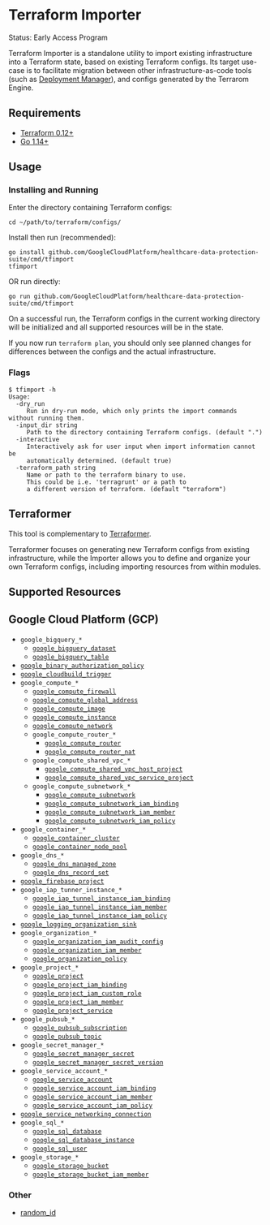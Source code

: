# Terraform Importer

Status: Early Access Program

Terraform Importer is a standalone utility to import existing infrastructure
into a Terraform state, based on existing Terraform configs. Its target use-case
is to facilitate migration between other infrastructure-as-code tools (such as
[Deployment Manager](https://cloud.google.com/deployment-manager)), and configs
generated by the Terrarom Engine.

## Requirements

- [Terraform 0.12+](https://www.terraform.io/downloads.html)
- [Go 1.14+](https://golang.org/dl/)

## Usage

### Installing and Running

Enter the directory containing Terraform configs:

```shell
cd ~/path/to/terraform/configs/
```

Install then run (recommended):

```shell
go install github.com/GoogleCloudPlatform/healthcare-data-protection-suite/cmd/tfimport
tfimport
```

OR run directly:

```shell
go run github.com/GoogleCloudPlatform/healthcare-data-protection-suite/cmd/tfimport
```

On a successful run, the Terraform configs in the current working directory
will be initialized and all supported resources will be in the state.

If you now run `terraform plan`, you should only see planned changes for
differences between the configs and the actual infrastructure.

### Flags

```shell
$ tfimport -h
Usage:
  -dry_run
     Run in dry-run mode, which only prints the import commands without running them.
  -input_dir string
     Path to the directory containing Terraform configs. (default ".")
  -interactive
     Interactively ask for user input when import information cannot be
     automatically determined. (default true)
  -terraform_path string
     Name or path to the terraform binary to use.
     This could be i.e. 'terragrunt' or a path to
     a different version of terraform. (default "terraform")
```

## Terraformer

This tool is complementary to
[Terraformer](https://github.com/GoogleCloudPlatform/terraformer).

Terraformer focuses on generating new Terraform configs from existing
infrastructure, while the Importer allows you to define and organize your own
Terraform configs, including importing resources from within modules.

## Supported Resources

## Google Cloud Platform (GCP)

- `google_bigquery_*`
  - [`google_bigquery_dataset`](https://www.terraform.io/docs/providers/google/r/bigquery_dataset.html)
  - [`google_bigquery_table`](https://www.terraform.io/docs/providers/google/r/bigquery_table.html)
- [`google_binary_authorization_policy`](https://www.terraform.io/docs/providers/google/r/binary_authorization_policy.html)
- [`google_cloudbuild_trigger`](https://www.terraform.io/docs/providers/google/r/cloudbuild_trigger.html)
- `google_compute_*`
  - [`google_compute_firewall`](https://www.terraform.io/docs/providers/google/r/compute_firewall.html)
  - [`google_compute_global_address`](https://www.terraform.io/docs/providers/google/r/compute_global_address.html)
  - [`google_compute_image`](https://www.terraform.io/docs/providers/google/r/compute_image.html)
  - [`google_compute_instance`](https://www.terraform.io/docs/providers/google/r/compute_instance.html)
  - [`google_compute_network`](https://www.terraform.io/docs/providers/google/r/compute_network.html)
  - `google_compute_router_*`
    - [`google_compute_router`](https://www.terraform.io/docs/providers/google/r/compute_router.html)
    - [`google_compute_router_nat`](https://www.terraform.io/docs/providers/google/r/compute_router_nat.html)
  - `google_compute_shared_vpc_*`
    - [`google_compute_shared_vpc_host_project`](https://www.terraform.io/docs/providers/google/r/compute_shared_vpc_host_project.html)
    - [`google_compute_shared_vpc_service_project`](https://www.terraform.io/docs/providers/google/r/compute_shared_vpc_service_project.html)
  - `google_compute_subnetwork_*`
    - [`google_compute_subnetwork`](https://www.terraform.io/docs/providers/google/r/compute_subnetwork.html)
    - [`google_compute_subnetwork_iam_binding`](https://www.terraform.io/docs/providers/google/r/compute_subnetwork_iam.html)
    - [`google_compute_subnetwork_iam_member`](https://www.terraform.io/docs/providers/google/r/compute_subnetwork_iam.html)
    - [`google_compute_subnetwork_iam_policy`](https://www.terraform.io/docs/providers/google/r/compute_subnetwork_iam.html)
- `google_container_*`
  - [`google_container_cluster`](https://www.terraform.io/docs/providers/google/r/container_cluster.html)
  - [`google_container_node_pool`](https://www.terraform.io/docs/providers/google/r/container_node_pool.html)
- `google_dns_*`
  - [`google_dns_managed_zone`](https://www.terraform.io/docs/providers/google/r/dns_managed_zone.html)
  - [`google_dns_record_set`](https://www.terraform.io/docs/providers/google/r/dns_record_set.html)
- [`google_firebase_project`](https://www.terraform.io/docs/providers/google/r/firebase_project.html)
- `google_iap_tunner_instance_*`
  - [`google_iap_tunnel_instance_iam_binding`](https://www.terraform.io/docs/providers/google/r/iap_tunnel_instance_iam.html)
  - [`google_iap_tunnel_instance_iam_member`](https://www.terraform.io/docs/providers/google/r/iap_tunnel_instance_iam.html)
  - [`google_iap_tunnel_instance_iam_policy`](https://www.terraform.io/docs/providers/google/r/iap_tunnel_instance_iam.html)
- [`google_logging_organization_sink`](https://www.terraform.io/docs/providers/google/r/logging_organization_sink.html)
- `google_organization_*`
  - [`google_organization_iam_audit_config`](https://www.terraform.io/docs/providers/google/r/google_organization_iam_audit_config.html)
  - [`google_organization_iam_member`](https://www.terraform.io/docs/providers/google/r/google_organization_iam_member.html)
  - [`google_organization_policy`](https://www.terraform.io/docs/providers/google/r/google_organization_policy.html)
- `google_project_*`
  - [`google_project`](https://www.terraform.io/docs/providers/google/r/google_project.html)
  - [`google_project_iam_binding`](https://www.terraform.io/docs/providers/google/r/google_project_iam.html#google_project_iam_binding-1)
  - [`google_project_iam_custom_role`](https://www.terraform.io/docs/providers/google/r/google_project_iam_custom_role.html)
  - [`google_project_iam_member`](https://www.terraform.io/docs/providers/google/r/google_project_iam.html#google_project_iam_member-1)
  - [`google_project_service`](https://www.terraform.io/docs/providers/google/r/google_project_service.html)
- `google_pubsub_*`
  - [`google_pubsub_subscription`](https://www.terraform.io/docs/providers/google/r/pubsub_subscription.html)
  - [`google_pubsub_topic`](https://www.terraform.io/docs/providers/google/r/pubsub_topic.html)
- `google_secret_manager_*`
  - [`google_secret_manager_secret`](https://www.terraform.io/docs/providers/google/r/secret_manager_secret.html)
  - [`google_secret_manager_secret_version`](https://www.terraform.io/docs/providers/google/r/secret_manager_secret_version.html)
- `google_service_account_*`
  - [`google_service_account`](https://www.terraform.io/docs/providers/google/r/google_service_account.html)
  - [`google_service_account_iam_binding`](https://www.terraform.io/docs/providers/google/r/google_service_account_iam.html)
  - [`google_service_account_iam_member`](https://www.terraform.io/docs/providers/google/r/google_service_account_iam.html)
  - [`google_service_account_iam_policy`](https://www.terraform.io/docs/providers/google/r/google_service_account_iam.html)
- [`google_service_networking_connection`](https://www.terraform.io/docs/providers/google/r/service_networking_connection.html)
- `google_sql_*`
  - [`google_sql_database`](https://www.terraform.io/docs/providers/google/r/sql_database.html)
  - [`google_sql_database_instance`](https://www.terraform.io/docs/providers/google/r/sql_database_instance.html)
  - [`google_sql_user`](https://www.terraform.io/docs/providers/google/r/sql_user.html)
- `google_storage_*`
  - [`google_storage_bucket`](https://www.terraform.io/docs/providers/google/r/storage_bucket.html)
  - [`google_storage_bucket_iam_member`](https://www.terraform.io/docs/providers/google/r/storage_bucket_iam.html#google_storage_bucket_iam_member)

### Other

- [random_id](https://www.terraform.io/docs/providers/random/r/id.html)

